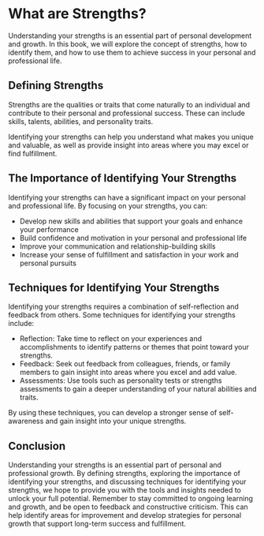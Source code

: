 What are Strengths?
=================================

Understanding your strengths is an essential part of personal development and growth. In this book, we will explore the concept of strengths, how to identify them, and how to use them to achieve success in your personal and professional life.

Defining Strengths
------------------

Strengths are the qualities or traits that come naturally to an individual and contribute to their personal and professional success. These can include skills, talents, abilities, and personality traits.

Identifying your strengths can help you understand what makes you unique and valuable, as well as provide insight into areas where you may excel or find fulfillment.

The Importance of Identifying Your Strengths
--------------------------------------------

Identifying your strengths can have a significant impact on your personal and professional life. By focusing on your strengths, you can:

* Develop new skills and abilities that support your goals and enhance your performance
* Build confidence and motivation in your personal and professional life
* Improve your communication and relationship-building skills
* Increase your sense of fulfillment and satisfaction in your work and personal pursuits

Techniques for Identifying Your Strengths
-----------------------------------------

Identifying your strengths requires a combination of self-reflection and feedback from others. Some techniques for identifying your strengths include:

* Reflection: Take time to reflect on your experiences and accomplishments to identify patterns or themes that point toward your strengths.
* Feedback: Seek out feedback from colleagues, friends, or family members to gain insight into areas where you excel and add value.
* Assessments: Use tools such as personality tests or strengths assessments to gain a deeper understanding of your natural abilities and traits.

By using these techniques, you can develop a stronger sense of self-awareness and gain insight into your unique strengths.

Conclusion
----------

Understanding your strengths is an essential part of personal and professional growth. By defining strengths, exploring the importance of identifying your strengths, and discussing techniques for identifying your strengths, we hope to provide you with the tools and insights needed to unlock your full potential. Remember to stay committed to ongoing learning and growth, and be open to feedback and constructive criticism. This can help identify areas for improvement and develop strategies for personal growth that support long-term success and fulfillment.
